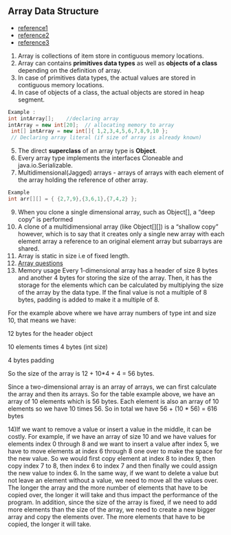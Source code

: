 
## Array Data Structure
* [reference1](https://www.geeksforgeeks.org/array-data-structure/) 
* [reference2](https://www.geeksforgeeks.org/arrays-in-java/)
* [reference3](https://docs.oracle.com/javase/tutorial/java/nutsandbolts/arrays.html)


1) Array is collections of item store in contiguous memory locations.
2) Array can contains **primitives data types** as well as **objects of a class** depending on the definition of array.
3) In case of primitives data types, the actual values are stored in contiguous memory locations.
4) In case of objects of a class, the actual objects are stored in heap segment.
```java
Example : 
int intArray[];    //declaring array
intArray = new int[20];  // allocating memory to array
 int[] intArray = new int[]{ 1,2,3,4,5,6,7,8,9,10 }; 
 // Declaring array literal (if size of array is already known)
``` 
5) The direct **superclass** of an array type is **Object**.
6) Every array type implements the interfaces Cloneable and java.io.Serializable.
7) Multidimensional(Jagged) arrays - arrays of arrays with each element of the array holding the reference of other array. 
```Java
Example
int arr[][] = { {2,7,9},{3,6,1},{7,4,2} }; 
```
9) When you clone a single dimensional array, such as Object[], a “deep copy” is performed
10) A clone of a multidimensional array (like Object[][]) is a “shallow copy” however, which is to say that it creates only a single new array with each element array a reference to an original element array but subarrays are shared.
11) Array is static in size i.e of fixed length.
12) [Array questions](https://javahungry.blogspot.com/2019/03/array-interview-questions-and-answers-in-java.html?_sm_au_=iHV7HfSQq0PqmZMPBJ3vvK7RJCBJt)
13) Memory usage
  Every 1-dimensional array has a header of size 8 bytes and another 4 bytes for storing the size of the array. 
  Then, it has the storage for the elements which can be calculated by multiplying the size of the array by the data type. 
  If the final value is not a multiple of 8 bytes, padding is added to make it a multiple of 8.

For the example above where we have array numbers of type int and size 10, that means we have:

12 bytes for the header object

10 elements times 4 bytes (int size)

4 bytes padding

So the size of the array is 12 + 10*4 + 4 = 56 bytes.

Since a two-dimensional array is an array of arrays, we can first calculate the array and then its arrays. So for the table example above, we have an array of 10 elements which is 56 bytes. Each element is also an array of 10 elements so we have 10 times 56. So in total we have 56 + (10 * 56) = 616 bytes

14)If we want to remove a value or insert a value in the middle, it can be costly. For example, if we have an array of size 10 and we have values for elements index 0 through 8 and we want to insert a value after index 5, we have to move elements at index 6 through 8 one over to make the space for the new value. So we would first copy element at index 8 to index 9, then copy index 7 to 8, then index 6 to index 7 and then finally we could assign the new value to index 6. 
In the same way, if we want to delete a value but not leave an element without a value, we need to move all the values over. The longer the array and the more number of elements that have to be copied over, the longer it will take and thus impact the performance of the program. In addition, since the size of the array is fixed, if we need to add more elements than the size of the array, we need to create a new bigger array and copy the elements over. The more elements that have to be copied, the longer it will take. 
